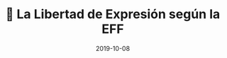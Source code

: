 ---
title: "📢 La Libertad de Expresión según la EFF"
description: "🗣 La Libertad de Expresión según la EFF."
excerpt: "🗣 La Libertad de Expresión según la EFF."
permalink: /eff/libertad-expresion/
canonical_URL: https://ciberninjas.com/eff/libertad-expresion/
date: 2019-10-08
last_modified_at: 2019-10-11
published: false
thumbnail: "https://i.ibb.co/v4gmbnC/icon-free-speech-1.png"
feature-img: "https://i.ibb.co/v4gmbnC/icon-free-speech-1.png"
toc: true
toc_label: "Contenidos"
toc_icon: user-ninja
toc_sticky: true
# sidebar:
# - title: "Catálogo"
#   nav: tienda
---